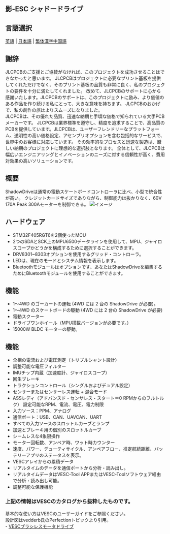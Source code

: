 ## 影-ESC シャドードライブ 
## 言語選択
[英語](https://github.com/Knockoi/Shadow-ESC/blob/main/README.md) | [日本語](https://github.com/Knockoi/Shadow-ESC/blob/main/README-JP.md) |  [繁体漢字中国語](https://github.com/Knockoi/Shadow-ESC/blob/main/README-TC.md)   
## 謝辞  
JLCPCBのご支援とご協賛がなければ、このプロジェクトを成功させることはできなかったと思います。 JLCPCBはプロジェクトに必要なプリント基板を提供してくれただけでなく、そのプリント基板の品質も非常に良く、私のプロジェクトの要件を十分に満たしてくれました。 改めて、JLCPCBのサポートに心から感謝いたします。JLCPCBのサポートは、このプロジェクトに励み、より価値のある作品を作り続ける私にとって、大きな意味を持ちます。 JLCPCBのおかげで、私の創作の旅はよりスムーズになりました。   
JLCPCBは、その優れた品質、迅速な納期と手頃な価格で知られている大手PCBメーカーです。 JLCPCBは業界標準を遵守し、精度を追求することで、高品質のPCBを提供しています。JLCPCBは、ユーザーフレンドリーなプラットフォーム、透明性の高い価格設定、アセンブリオプションを含む包括的なサービスで、世界中のお客様に対応しています。 その効率的なプロセスと迅速な製造は、厳しい納期のプロジェクトに理想的な選択肢となります。 全体として、JLCPCBは幅広いエンジニアリングとイノベーションのニーズに対する信頼性が高く、費用対効果の高いソリューションです。  
## 概要  
ShadowDriveは通常の電動スケートボードコントローラに比べ、小型で統合性が高い。 クレジットカードサイズでありながら、制御能力は抜かりなく、60V 170A Peak 300Aモーターを制御できる。
  ![イメージ](https://github.com/Knockoi/Shadow-ESC/blob/main/Image/%E8%9E%A2%E5%B9%95%E6%93%B7%E5%8F%96%E7%95%AB%E9%9D%A2%202023-12-25%20011755.png)
  
## ハードウェア  
- STM32F405RGT6を2個使ったMCU
- 2つのSDAとSCK上のMPU6500データラインを使用して、MPU、ジャイロスコープかどうかを構成するために選択することができます。
- DRV8301~8303オプションを使用するグリッド・コントローラ。
- LEDは、現在のモードとシステム情報を表示します。
- Bluetoothモジュールはオプションです、あなたはShadowDriveを編集するためにBluetoothモジュールを使用することができます。

## 機能  
- 1～4WD のゴーカートの運転 (4WD には 2 台の ShadowDrive が必要)。
- 1～4WD のスケートボードの駆動 (4WD には 2 台の ShadowDrive が必要)
- 電動スクーター
- ドライブワンホイール（MPU搭載バージョンが必要です。）
- 15000W BLDC モーターの駆動。
  
## 機能
- 全相の電流および電圧測定（トリプルシャント設計）
- 調整可能な電圧フィルター
- IMUチップ内蔵（加速度計、ジャイロスコープ）
- 回生ブレーキ
- トラクションコントロール（シングルおよびデュアル設定）
- センサーまたはセンサーレス運転 + 混合モード
- ASSレディ（アドバンスド・センサレス・スタート＝0 RPMからのフルトルク）
設定可能なRPM、電流、電圧、電力制限
- 入力ソース：PPM、アナログ
- 通信ポート：USB、CAN、UAVCAN、UART
- すべての入力ソースのスロットルカーブとランプ
- 加速とブレーキ用の個別のスロットルカーブ
- シームレスな4象限操作
- モーター回転数、アンペア時、ワット時カウンター
- 速度、パワー、デューティサイクル、アンペアフロー、推定航続距離、バッテリーアプリのステータスを表示。
- VESCアレイからの累積データ
- リアルタイムのデータを通信ポートから分析・読み出し。
- リアルタイムデータはVESC-Tool APPまたはVESC-Toolソフトウェア経由で分析・読み出し可能。
- 調整可能な保護機能
### 上記の情報はVESCのカタログから抜粋したものです。

  基本的な使い方はVESCのユーザーガイドをご参照ください。   
  設計図はvedderb氏のPerfectionトピックより引用。   
     -  [VESCブラシレスモータドライブ](https://github.com/vedderb/bldc)



